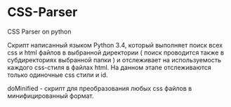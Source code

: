 # CSS-Parser
CSS Parser on python

Скрипт написанный языком Python 3.4, который выполняет поиск всех css и html файлов в выбранной директории ( поиск проводится также в субдиректориях выбранной папки ) и отслеживает на используемость каждого css-стиля в файлах html. На данном этапе отслеживаются только одиночные css стили и id.

doMinified - скрипт для преобразования любых css файлов в минифицированный формат.
